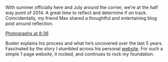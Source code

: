 With summer officially here and July around the corner, we’re at the half way point of 2014. A great time to reflect and determine if on track. Coincidentally, my friend Max shared a thoughtful and entertaining blog post around reflection. 
<!-- more -->
<a href="http://www.geekwire.com/2012/day-rest-life">Photographs at 8:36</a>

Buster explains his process and what he’s uncovered over the last 5 years. Fascinated by the story I stumbled across his personal <a href="http://busterbenson.com/">website</a>. For such a simple 1 page website, it rocked, and continues to rock my foundation. 



